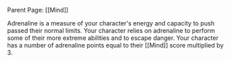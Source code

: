 Parent Page: [[Mind]]

Adrenaline is a measure of your character's energy and capacity to push passed their normal limits. Your character relies on adrenaline to perform some of their more extreme abilities and to escape danger. Your character has a number of adrenaline points equal to their [[Mind]] score multiplied by 3.